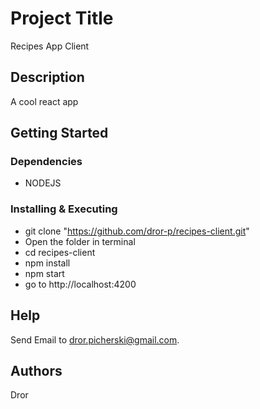 # Project Title

Recipes App Client

## Description

A cool react app

## Getting Started

### Dependencies

* NODEJS

### Installing & Executing

* git clone "https://github.com/dror-p/recipes-client.git"
* Open the folder in terminal
* cd recipes-client
* npm install
* npm start
* go to http://localhost:4200

## Help

Send Email to dror.picherski@gmail.com.

## Authors

Dror